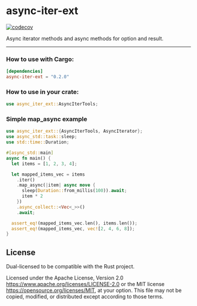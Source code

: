 # async-iter-ext

[![codecov](https://codecov.io/gh/csandven/async-iter-ext/graph/badge.svg?token=XUM5L9BOYR)](https://codecov.io/gh/csandven/async-iter-ext)

Async iterator methods and async methods for option and result.

--- 

### How to use with Cargo:

```toml
[dependencies]
async-iter-ext = "0.2.0"
```

### How to use in your crate:

```rust
use async_iter_ext::AsyncIterTools;
```

### Simple map_async example

```rust
use async_iter_ext::{AsyncIterTools, AsyncIterator};
use async_std::task::sleep;
use std::time::Duration;

#[async_std::main]
async fn main() {
  let items = [1, 2, 3, 4];

  let mapped_items_vec = items
    .iter()
    .map_async(|item| async move {
      sleep(Duration::from_millis(100)).await;
      item * 2
    })
    .async_collect::<Vec<_>>()
    .await;

  assert_eq!(mapped_items_vec.len(), items.len());
  assert_eq!(mapped_items_vec, vec![2, 4, 6, 8]);  
}
```

## License

Dual-licensed to be compatible with the Rust project.

Licensed under the Apache License, Version 2.0
<https://www.apache.org/licenses/LICENSE-2.0> or the MIT license
<https://opensource.org/licenses/MIT>, at your
option. This file may not be copied, modified, or distributed
except according to those terms.